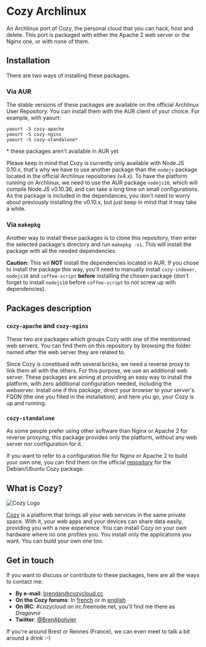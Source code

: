 # Cozy Archlinux

An Archlinux port of Cozy, the personal cloud that you can hack, host and delete. This port is packaged with either the Apache 2 web server or the Nginx one, or with none of them.

## Installation

There are two ways of installing these packages.

### Via AUR

The stable versions of these packages are available on the official Archlinux User Repository. You can install them with the AUR client of your choice. For example, with yaourt:

```
yaourt -S cozy-apache
yaourt -S cozy-nginx
yaourt -S cozy-standalone*
```

\* these packages aren't available in AUR yet

Please keep in mind that Cozy is currently only available with Node.JS 0.10.x, that's why we have to use another package than the `nodejs` package located in the official Archlinux repositories (v4.x). To have the platform running on Archlinux, we need to use the AUR package `nodejs10`, which will compile Node.JS v0.10.36, and can take a long time on small configurations. As the package is included in the dependances, you don't need to worry about previously installing the v0.10.x, but just keep in mind that it may take a while.

### Via `makepkg`

Another way to install these packages is to clone this repository, then enter the selected package's directory and run `makepkg -si`. This will install the package with all the needed dependencies.

**Caution:** This wil **NOT** install the dependencies located in AUR. If you chose to install the package this way, you'll need to manually install `cozy-indexer`, `nodejs10` and `coffee-script` **before** installing the chosen package (don't forget to install `nodejs10` before `coffee-script` to not screw up with dependencies).

## Packages description

### `cozy-apache` and `cozy-nginx`

These two are packages which groups Cozy with one of the mentionned web servers. You can find them on this repository by browsing the folder named after the web server they are related to.

Since Cozy is constitued with several bricks, we need a reverse proxy to link them all with the others. For this purpose, we use an additional web server. These packages are aiming at providing an easy way to install the platform, with zero additional configuration needed, including the webserver. Install one if this package, direct your browser to your server's FQDN (the one you filled in the installation), and here you go, your Cozy is up and running.

### `cozy-standalone`

As some people prefer using other software than Nginx or Apache 2 for reverse proxying, this package provides only the platform, without any web server nor configuration for it.

If you want to refer to a configuration file for Nginx or Apache 2 to build your own one, you can find them on the official [repository](/cozy/cozy-debian) for the Debian/Ubuntu Cozy package.

## What is Cozy?

![Cozy Logo](https://raw.github.com/mycozycloud/cozy-setup/gh-pages/assets/images/happycloud.png)

[Cozy](http://cozy.io) is a platform that brings all your web services in the
same private space.  With it, your web apps and your devices can share data
easily, providing you
with a new experience. You can install Cozy on your own hardware where no one
profiles you. You install only the applications you want. You can build your
own one too.

## Get in touch

If you want to discuss or contribute to these packages, here are all the ways to contact me:

* **By e-mail**: <brendan@cozycloud.cc>
* **On the Cozy forums**: In [french](https://forum.cozy.io/t/cozy-sur-archlinux/1341) or in [english](https://forum.cozy.io/t/cozy-on-archlinux/1342)
* **On IRC**: #cozycloud on irc.freenode.net, you'll find me there as *Dragavnir*
* **Twitter**: [@BrenAbolivier](https://twitter.com/BrenAbolivier)

If you're around Brest or Rennes (France), we can even meet to talk a bit around a drink :-)
